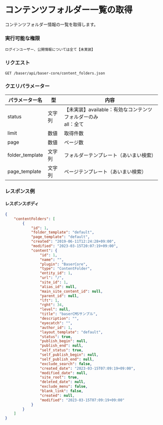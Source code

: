 # コンテンツフォルダー一覧の取得

コンテンツフォルダー情報の一覧を取得します。

### 実行可能な権限
```
ログインユーザー、公開情報については全て【未実装】
```
 
### リクエスト
```
GET /baser/api/baser-core/content_folders.json
``` 

### クエリパラメーター

| パラメーター名           | 型 | 内容                                       |
|-------------------| --- |------------------------------------------|
| status            | 文字列 | 【未実装】available：有効なコンテンツフォルダーのみ<br>all：全て |
| limit             | 数値 | 取得件数                                     |
| page              | 数値 | ページ数                                     |
| folder_template   | 文字列 | フォルダーテンプレート（あいまい検索）                      |
| page_template     | 文字列 | ページテンプレート（あいまい検索）                        |

### レスポンス例
#### レスポンスボディ
```json
{
    "contentFolders": [
        {
            "id": 1,
            "folder_template": "default",
            "page_template": "default",
            "created": "2019-06-11T12:24:28+09:00",
            "modified": "2023-03-15T20:07:19+09:00",
            "content": {
                "id": 1,
                "name": "",
                "plugin": "BaserCore",
                "type": "ContentFolder",
                "entity_id": 1,
                "url": "/",
                "site_id": 1,
                "alias_id": null,
                "main_site_content_id": null,
                "parent_id": null,
                "lft": 1,
                "rght": 34,
                "level": null,
                "title": "baserCMSサンプル",
                "description": "",
                "eyecatch": "",
                "author_id": 1,
                "layout_template": "default",
                "status": true,
                "publish_begin": null,
                "publish_end": null,
                "self_status": true,
                "self_publish_begin": null,
                "self_publish_end": null,
                "exclude_search": false,
                "created_date": "2023-03-15T07:09:19+09:00",
                "modified_date": null,
                "site_root": true,
                "deleted_date": null,
                "exclude_menu": false,
                "blank_link": false,
                "created": null,
                "modified": "2023-03-15T07:09:19+09:00"
            }
        }
    ]
}
```
